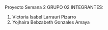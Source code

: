 Proyecto Semana 2 GRUPO 02 
INTEGRANTES:
1. Victoria Isabel Larrauri Pizarro
2. Yojhaira Bebzabeth Gonzales Amaya
